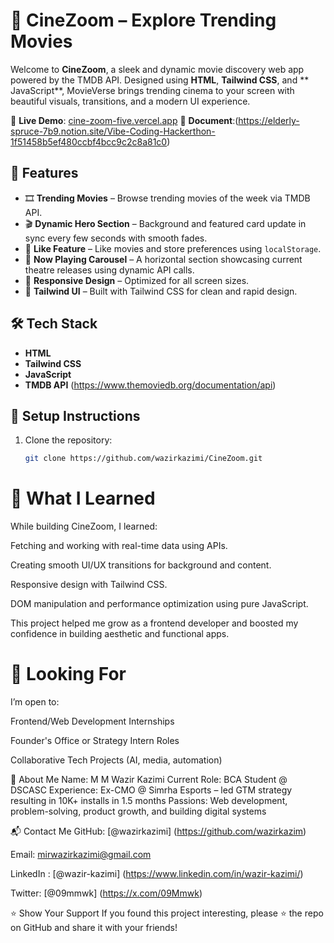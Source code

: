 # 🎥 CineZoom – Explore Trending Movies

Welcome to **CineZoom**, a sleek and dynamic movie discovery web app powered by the TMDB API. Designed using **HTML**, **Tailwind CSS**, and ** JavaScript**, MovieVerse brings trending cinema to your screen with beautiful visuals, transitions, and a modern UI experience.

🔗 **Live Demo**: [cine-zoom-five.vercel.app](https://cine-zoom-five.vercel.app)
🔗 **Document**:(https://elderly-spruce-7b9.notion.site/Vibe-Coding-Hackerthon-1f51458b5ef480ccbf4bcc9c2c8a81c0)

## 🚀 Features

- 🎞️ **Trending Movies** – Browse trending movies of the week via TMDB API.
- 🎬 **Dynamic Hero Section** – Background and featured card update in sync every few seconds with smooth fades.
- 💖 **Like Feature** – Like movies and store preferences using `localStorage`.
- 🎦 **Now Playing Carousel** – A horizontal section showcasing current theatre releases using dynamic API calls.
- 📱 **Responsive Design** – Optimized for all screen sizes.
- 💅 **Tailwind UI** – Built with Tailwind CSS for clean and rapid design.

## 🛠️ Tech Stack

- **HTML**
- **Tailwind CSS**
- **JavaScript**
- **TMDB API** (https://www.themoviedb.org/documentation/api)

## 🔧 Setup Instructions

1. Clone the repository:

   ```bash
   git clone https://github.com/wazirkazimi/CineZoom.git


# 🙌 What I Learned
While building CineZoom, I learned:

Fetching and working with real-time data using APIs.

Creating smooth UI/UX transitions for background and content.

Responsive design with Tailwind CSS.

DOM manipulation and performance optimization using pure JavaScript.

This project helped me grow as a frontend developer and boosted my confidence in building aesthetic and functional apps.

# 🤝 Looking For
I’m open to:

Frontend/Web Development Internships

Founder's Office or Strategy Intern Roles

Collaborative Tech Projects (AI, media, automation)

👋 About Me
Name: M M Wazir Kazimi
Current Role: BCA Student @ DSCASC
Experience: Ex-CMO @ Simrha Esports – led GTM strategy resulting in 10K+ installs in 1.5 months
Passions: Web development, problem-solving, product growth, and building digital systems

📬 Contact Me
GitHub: [@wazirkazimi] (https://github.com/wazirkazim)

Email: mirwazirkazimi@gmail.com

LinkedIn : [@wazir-kazimi] (https://www.linkedin.com/in/wazir-kazimi/)

Twitter: [@09mmwk] (https://x.com/09Mmwk)

⭐️ Show Your Support
If you found this project interesting, please ⭐️ the repo on GitHub and share it with your friends!
